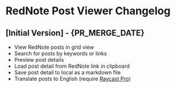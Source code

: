 # RedNote Post Viewer Changelog

## [Initial Version] - {PR_MERGE_DATE}

- View RedNote posts in grid view
- Search for posts by keywords or links
- Preview post details
- Load post detail from RedNote link in clipboard
- Save post detail to local as a markdown file
- Translate posts to English (require [Raycast Pro](https://raycast.com/pro))
